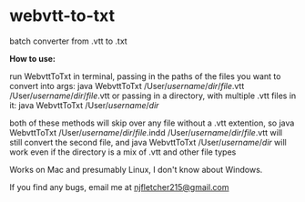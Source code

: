 # webvtt-to-txt
batch converter from .vtt to .txt

<b>How to use:</b>

  run WebvttToTxt in terminal, passing in the paths of the files you want to convert into args:
      java WebvttToTxt /User/<i>username</i>/<i>dir</i>/<i>file</i>.vtt /User/<i>username</i>/<i>dir</i>/<i>file</i>.vtt
  or passing in a directory, with multiple .vtt files in it:
      java WebvttToTxt /User/<i>username</i>/<i>dir</i>
      
  
  both of these methods will skip over any file without a .vtt extention, so
      java WebvttToTxt /User/<i>username</i>/<i>dir</i>/<i>file</i>.indd /User/<i>username</i>/<i>dir</i>/<i>file</i>.vtt
  will still convert the second file, and
      java WebvttToTxt /User/<i>username</i>/<i>dir</i>
  will work even if the directory is a mix of .vtt and other file types
  
  
  Works on Mac and presumably Linux, I don't know about Windows.
  
  If you find any bugs, email me at njfletcher215@gmail.com
